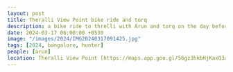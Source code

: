 ```yaml
---
layout: post
title: Theralli View Point bike ride and torq
description: a bike ride to threlli with Arun and torq on the day before that
date: 2024-03-17 06:00:00 +0530
image: "/images/2024/IMG20240317091425.jpg"
tags: [2024, bangalore, hunter]
people: [arun]
location: Theralli View Point [https://maps.app.goo.gl/56gz3hkbHjKaxQ3a8]
---
```

